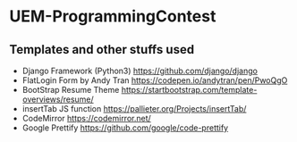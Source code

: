 # UEM-ProgrammingContest

## Templates and other stuffs used
- Django Framework (Python3) https://github.com/django/django
- FlatLogin Form by Andy Tran https://codepen.io/andytran/pen/PwoQgO
- BootStrap Resume Theme https://startbootstrap.com/template-overviews/resume/
- insertTab JS function https://pallieter.org/Projects/insertTab/
- CodeMirror https://codemirror.net/
- Google Prettify https://github.com/google/code-prettify
